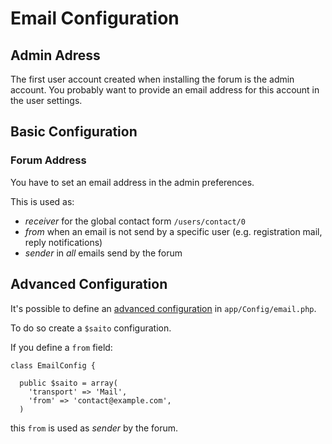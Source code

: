 # Email Configuration #

## Admin Adress ##

The first user account created when installing the forum is the admin account. You probably want to provide an email address for this account in the user settings.

## Basic Configuration ##

### Forum Address ###

You have to set an email address in the admin preferences.

This is used as:

* *receiver* for the global contact form `/users/contact/0`
* *from* when an email is not send by a specific user (e.g. registration mail, reply notifications)
* *sender* in *all* emails send by the forum

## Advanced Configuration ##

It's possible to define an [advanced configuration](cakephp-email-config) in `app/Config/email.php`.

To do so create a `$saito` configuration.

If you define a `from` field:

    class EmailConfig {

	  public $saito = array(
		'transport' => 'Mail',
		'from' => 'contact@example.com',
	  )

this `from` is used as *sender* by the forum.

[cakephp-email-config]: http://book.cakephp.org/2.0/en/core-utility-libraries/email.html#configuration